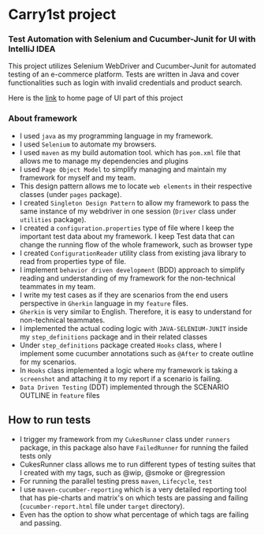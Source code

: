 # Carry1st project
### Test Automation with Selenium and Cucumber-Junit for UI with IntelliJ IDEA
This project utilizes Selenium WebDriver and Cucumber-Junit for automated testing of an e-commerce platform. Tests are written in Java and cover functionalities such as  login with invalid credentials and product search.

Here is the [link](https://shop.carry1st.com/en/HR) to home page of UI part of this project


### About framework

- I used `java` as my programming language in my framework.
- I used `Selenium` to automate my browsers.
- I used `maven` as my build automation tool. which has `pom.xml` file that allows me to manage my dependencies and plugins
- I used `Page Object Model` to simplify managing and maintain my framework for myself and my team.
- This design pattern allows me to locate `web elements` in their respective classes (under `pages` package).
- I created `Singleton Design Pattern` to allow my framework to pass the same instance of my webdriver in one session (`Driver` class under `utilities` package).
- I created a `configuration.properties` type of file where I keep the important test data about my framework. I keep Test data that can change the running flow of the whole framework, such as browser type
- I created `ConfigurationReader` utility class from existing java library to read from properties type of file.
- I implement `behavior driven development` (BDD) approach to simplify reading and understanding of my framework for the non-technical teammates in my team.
- I write my test cases as if they are scenarios from the end users perspective in `Gherkin` language in my `feature` files.
- `Gherkin` is very similar to English. Therefore, it is easy to understand for non-technical teammates.
- I implemented the actual coding logic with `JAVA-SELENIUM-JUNIT` inside my `step_definitions` package and in their related classes
- Under `step_definitions` package created `Hooks` class, where I implement some cucumber annotations such as `@After` to create outline for my scenarios.
- In `Hooks` class implemented a logic where my framework is taking a `screenshot` and attaching it to my report if a scenario is failing.
- `Data Driven Testing` (DDT) implemented through the SCENARIO OUTLINE in `feature` files


## How to run tests

- I trigger my framework from my `CukesRunner` class under `runners` package, in this package also have `FailedRunner` for running the failed tests only
- CukesRunner class allows me to run different types of testing suites that I created with my tags, such as @wip, @smoke or @regression
- For running the parallel testing press `maven`, `Lifecycle`, `test`
- I use `maven-cucumber-reporting` which is a very detailed reporting tool that has pie-charts and matrix's on which tests are passing and failing (`cucumber-report.html` file under `target` directory).
- Even has the option to show what percentage of which tags are failing and passing.




